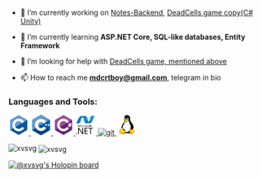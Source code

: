 
- 🔭 I’m currently working on [Notes-Backend](https://github.com/xvsvg/Notes-Backend), [DeadCells game copy(C# Unity)](https://github.com/AllCauchy-studio/project)

- 🌱 I’m currently learning **ASP.NET Core, SQL-like databases, Entity Framework**

- 🤝 I’m looking for help with [DeadCells game, mentioned above](https://github.com/AllCauchy-studio/project)

- 📫 How to reach me **mdcrtboy@gmail.com**, telegram in bio

</p>

<h3 align="left">Languages and Tools:</h3>
<p align="left"> <a href="https://www.cprogramming.com/" target="_blank" rel="noreferrer"> <img src="https://raw.githubusercontent.com/devicons/devicon/master/icons/c/c-original.svg" alt="c" width="40" height="40"/> </a> <a href="https://www.w3schools.com/cpp/" target="_blank" rel="noreferrer"> <img src="https://raw.githubusercontent.com/devicons/devicon/master/icons/cplusplus/cplusplus-original.svg" alt="cplusplus" width="40" height="40"/> </a> <a href="https://www.w3schools.com/cs/" target="_blank" rel="noreferrer"> <img src="https://raw.githubusercontent.com/devicons/devicon/master/icons/csharp/csharp-original.svg" alt="csharp" width="40" height="40"/> </a> <a href="https://dotnet.microsoft.com/" target="_blank" rel="noreferrer"> <img src="https://raw.githubusercontent.com/devicons/devicon/master/icons/dot-net/dot-net-original-wordmark.svg" alt="dotnet" width="40" height="40"/> </a> <a href="https://git-scm.com/" target="_blank" rel="noreferrer"> <img src="https://www.vectorlogo.zone/logos/git-scm/git-scm-icon.svg" alt="git" width="40" height="40"/> </a> <a href="https://www.linux.org/" target="_blank" rel="noreferrer"> <img src="https://raw.githubusercontent.com/devicons/devicon/master/icons/linux/linux-original.svg" alt="linux" width="40" height="40"/> </a> </p>

<p><img align="left" src="https://github-readme-stats.vercel.app/api/top-langs?username=xvsvg&show_icons=true&locale=en&layout=compact" alt="xvsvg" /></p>

<p>&nbsp;<img align="center" src="https://github-readme-stats.vercel.app/api?username=xvsvg&show_icons=true&locale=en" alt="xvsvg" /></p>

[![@xvsvg's Holopin board](https://holopin.me/xvsvg)](https://holopin.io/@xvsvg)
